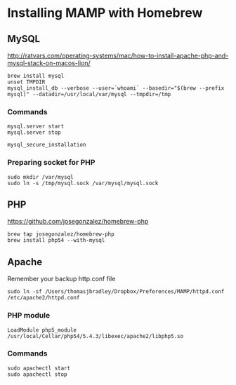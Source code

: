 # Installing MAMP with Homebrew

## MySQL

<http://ratvars.com/operating-systems/mac/how-to-install-apache-php-and-mysql-stack-on-macos-lion/>

	brew install mysql
	unset TMPDIR
	mysql_install_db --verbose --user=`whoami` --basedir="$(brew --prefix mysql)" --datadir=/usr/local/var/mysql --tmpdir=/tmp

### Commands

	mysql.server start
	mysql.server stop

	mysql_secure_installation

### Preparing socket for PHP

	sudo mkdir /var/mysql
	sudo ln -s /tmp/mysql.sock /var/mysql/mysql.sock

## PHP

<https://github.com/josegonzalez/homebrew-php>

	brew tap josegonzalez/homebrew-php
	brew install php54 --with-mysql

## Apache

Remember your backup http.conf file

	sudo ln -sf /Users/thomasjbradley/Dropbox/Preferences/MAMP/httpd.conf /etc/apache2/httpd.conf

### PHP module

	LoadModule php5_module /usr/local/Cellar/php54/5.4.3/libexec/apache2/libphp5.so

### Commands

	sudo apachectl start
	sudo apachectl stop
